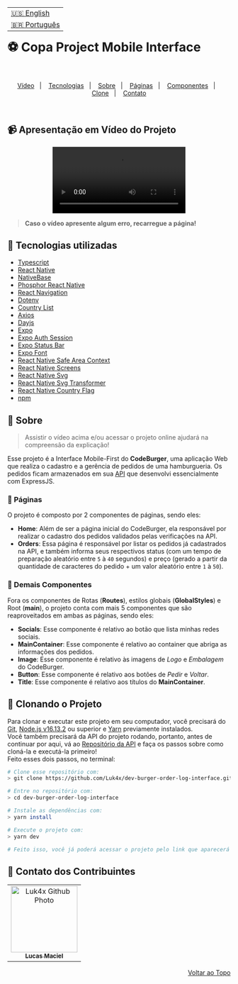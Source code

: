 <table align="right">
  <tr>
    <td>
      <a href="readme-en.md">🇺🇸 English</a>
    </td>
  </tr>
  <tr>
    <td>
      <a href="README.md">🇧🇷 Português</a>
    </td>
  </tr>
</table>
<br>

# ⚽ Copa Project Mobile Interface

<br>
<p align="center">
  <a href="#-apresentação-em-vídeo-do-projeto">Vídeo</a>&nbsp;&nbsp;&nbsp;|&nbsp;&nbsp;&nbsp;
  <a href="#-tecnologias-utilizadas">Tecnologias</a>&nbsp;&nbsp;&nbsp;|&nbsp;&nbsp;&nbsp;
  <a href="#-sobre">Sobre</a>&nbsp;&nbsp;&nbsp;|&nbsp;&nbsp;&nbsp;
  <a href="#-páginas">Páginas</a>&nbsp;&nbsp;&nbsp;|&nbsp;&nbsp;&nbsp;
  <a href="#-demais-componentes">Componentes</a>&nbsp;&nbsp;&nbsp;|&nbsp;&nbsp;&nbsp;
  <a href="#-clonando-o-projeto">Clone</a>&nbsp;&nbsp;&nbsp;|&nbsp;&nbsp;&nbsp;
  <a href="#-contato-dos-contribuintes">Contato</a>
</p>
<br>

## 📹 Apresentação em Vídeo do Projeto
<div align="center">
  <video src="https://user-images.githubusercontent.com/86276393/201728234-136afa4d-27c4-4060-b33a-0e0e6ac9d2bd.mp4" />
</div>

> **Caso o vídeo apresente algum erro, recarregue a página!**<br>

## 🚀 Tecnologias utilizadas

-   [Typescript](https://www.typescriptlang.org/)
-   [React Native](https://reactnative.dev/)
-   [NativeBase](https://nativebase.io/)
-   [Phosphor React Native](https://www.npmjs.com/package/phosphor-react-native)
-   [React Navigation](https://reactnavigation.org/)
-   [Dotenv](https://www.npmjs.com/package/dotenv)
-   [Country List](https://github.com/fannarsh/country-list)
-   [Axios](https://axios-http.com/docs/intro)
-   [Dayjs](https://day.js.org/)
-   [Expo](https://expo.dev/)
-   [Expo Auth Session](https://docs.expo.dev/versions/latest/sdk/auth-session/)
-   [Expo Status Bar](https://docs.expo.dev/versions/latest/sdk/status-bar/)
-   [Expo Font](https://docs.expo.dev/versions/latest/sdk/font/)
-   [React Native Safe Area Context](https://docs.expo.dev/versions/latest/sdk/safe-area-context/)
-   [React Native Screens](https://docs.expo.dev/versions/latest/sdk/screens/)
-   [React Native Svg](https://docs.expo.dev/versions/latest/sdk/svg/)
-   [React Native Svg Transformer](https://github.com/kristerkari/react-native-svg-transformer)
-   [React Native Country Flag](https://www.npmjs.com/package/react-native-country-flag)
-   [npm](https://www.npmjs.com/)

## 📝 Sobre

> Assistir o vídeo acima e/ou acessar o projeto online ajudará na compreensão da explicação!

Esse projeto é a Interface Mobile-First do **CodeBurger**, uma aplicação Web que realiza o cadastro e a gerência de pedidos de uma hamburgueria. Os pedidos ficam armazenados em sua [API](https://github.com/Luk4x/dev-burger-order-log-API) que desenvolvi essencialmente com ExpressJS.

### 📄 Páginas

O projeto é composto por 2 componentes de páginas, sendo eles:

  - **Home**: Além de ser a página inicial do CodeBurger, ela responsável por realizar o cadastro dos pedidos validados pelas verificações na API.
  - **Orders**: Essa página é responsável por listar os pedidos já cadastrados na API, e também informa seus respectivos status (com um tempo de preparação aleatório entre `5` à `40` segundos) e preço (gerado a partir da quantidade de caracteres do pedido + um valor aleatório entre `1` à `50`).

### 📑 Demais Componentes

Fora os componentes de Rotas (**Routes**), estilos globais (**GlobalStyles**) e Root (**main**), o projeto conta com mais 5 componentes que são reaproveitados em ambas as páginas, sendo eles:

- **Socials**: Esse componente é relativo ao botão que lista minhas redes sociais.
- **MainContainer**: Esse componente é relativo ao container que abriga as informações dos pedidos.
- **Image**: Esse componente é relativo às imagens de _Logo_ e _Embalagem_ do CodeBurger.
- **Button**: Esse componente é relativo aos botões de _Pedir_ e _Voltar_.
- **Title**: Esse componente é relativo aos títulos do **MainContainer**.

## 📖 Clonando o Projeto

Para clonar e executar este projeto em seu computador, você precisará do [Git](https://git-scm.com/), [Node.js v16.13.2](https://nodejs.org/en/) ou superior e [Yarn](https://yarnpkg.com/) previamente instalados.<br>
Você também precisará da API do projeto rodando, portanto, antes de continuar por aqui, vá ao [Repositório da API](https://github.com/Luk4x/dev-burger-order-log-API) e faça os passos sobre como cloná-la e executá-la primeiro!<br>
Feito esses dois passos, no terminal:


```bash
# Clone esse repositório com:
> git clone https://github.com/Luk4x/dev-burger-order-log-interface.git

# Entre no repositório com:
> cd dev-burger-order-log-interface

# Instale as dependências com:
> yarn install

# Execute o projeto com:
> yarn dev

# Feito isso, você já poderá acessar o projeto pelo link que aparecerá no terminal! (algo como http://localhost:3000/ ou http://127.0.0.1:5173/)
```

## 🤝 Contato dos Contribuintes

<table>
  <tr>
    <td align="center">
      <a href="https://www.linkedin.com/in/lucasmacielf/">
        <img src="https://avatars.githubusercontent.com/Luk4x" width="150px;" alt="Luk4x Github Photo"/><br>
        <sub>
          <b>Lucas Maciel</b>
        </sub>
      </a>
    </td>
  </tr>
</table>

<p align="right">
  <a href="#-codeburger-project-interface">Voltar ao Topo</a>
</p>
